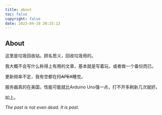 ```yaml
---
title: about
toc: false
copyright: false
date: 2023-04-18 20:25:13
---
```


## About

这里是垃圾回收站。顾名思义，回收垃圾用的。

我大概不会写什么称得上有用的文章，基本就是写着玩，或者做一个备份而已。

更新频率不定，我有空都在<s>打APEX</s>睡觉。

服务器真的在美国，性能可能就比Arduino Uno强一点，打不开多刷新几次就好。

如上。

*The past is not even dead.*
*It is past.*